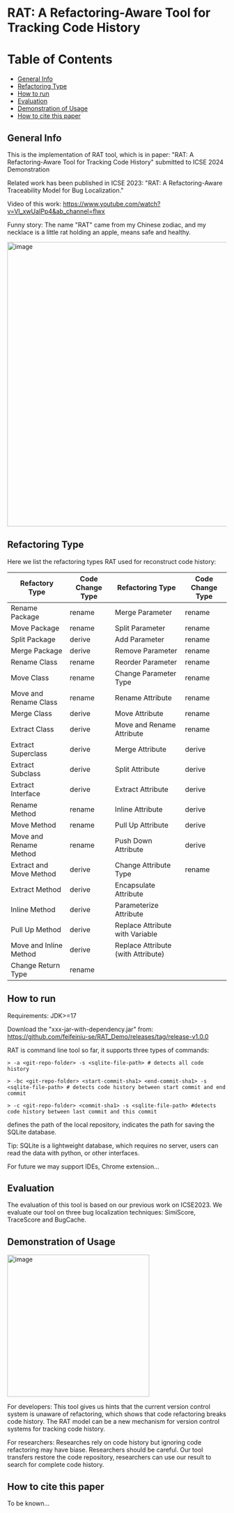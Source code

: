 # RAT: A Refactoring-Aware Tool for Tracking Code History

# Table of Contents

- [General Info](#general-info)
- [Refactoring Type](#refactoring-type)
- [How to run](#how-to-run)
- [Evaluation](#evaluation)
- [Demonstration of Usage](#demonstration-of-usage)
- [How to cite this paper](#how-to-cite-this-paper)




## General Info

This is the implementation of RAT tool, which is in paper: "RAT: A Refactoring-Aware Tool for Tracking Code History" submitted to ICSE 2024 Demonstration

Related work has been published in ICSE 2023: "RAT: A Refactoring-Aware Traceability Model for Bug Localization."

Video of this work: https://www.youtube.com/watch?v=VI_xwUaIPp4&ab_channel=flwx

Funny story: The name "RAT" came from my Chinese zodiac, and my necklace is a little rat holding an apple, means safe and healthy.

<img width="653" alt="image" src="https://github.com/feifeiniu-se/RAT_Demo/assets/20552618/325a3861-a520-4f53-8977-eaff233cc5ff">


## Refactoring Type

Here we list the refactoring types RAT used for reconstruct code history:

| Refactory Type   | Code Change Type  | Refactoring Type | Code Change Type |
| ---------------- | ----------------- | ---------------- | ---------------- |
| Rename Package  | rename             | Merge Parameter  | rename           |
| Move Package    | rename             | Split Parameter  | rename           |
| Split Package   | derive             | Add Parameter    | rename           |
| Merge Package   | derive             | Remove Parameter | rename           |
| Rename Class    | rename             | Reorder Parameter| rename           |
| Move Class      | rename             | Change Parameter Type | rename      |
| Move and Rename Class| rename        | Rename Attribute | rename           |
| Merge Class     | derive             | Move Attribute   | rename           |
| Extract Class   | derive             | Move and Rename Attribute| rename   |
| Extract Superclass| derive           | Merge Attribute  | derive           |
| Extract Subclass | derive            | Split Attribute  | derive           |
| Extract Interface| derive            | Extract Attribute| derive           |
| Rename Method   | rename             | Inline Attribute | derive           |
| Move Method     | rename             | Pull Up Attribute| derive           |
| Move and Rename Method| rename       | Push Down Attribute| derive         |
| Extract and Move Method | derive     | Change Attribute Type| rename       |
| Extract Method  | derive             | Encapsulate Attribute|             
| Inline Method   | derive             | Parameterize Attribute|
| Pull Up Method  | derive             | Replace Attribute with Variable|
| Move and Inline Method| derive       | Replace Attribute (with Attribute)|
| Change Return Type| rename           |


## How to run

Requirements: JDK>=17

Download the "xxx-jar-with-dependency.jar" from: https://github.com/feifeiniu-se/RAT_Demo/releases/tag/release-v1.0.0

RAT is command line tool so far, it supports three types of commands:

```
> -a <git-repo-folder> -s <sqlite-file-path> # detects all code history

> -bc <git-repo-folder> <start-commit-sha1> <end-commit-sha1> -s <sqlite-file-path> # detects code history between start commit and end commit

> -c <git-repo-folder> <commit-sha1> -s <sqlite-file-path> #detects code history between last commit and this commit
```
<git-repo-folder> defines the path of the local repository, <sqlite-file-path> indicates the path for saving the SQLite database.

Tip: SQLite is a lightweight database, which requires no server, users can read the data with python, or other interfaces.

For future we may support IDEs, Chrome extension...



## Evaluation
The evaluation of this tool is based on our previous work on ICSE2023.
We evaluate our tool on three bug localization techniques: SimiScore, TraceScore and BugCache.


## Demonstration of Usage
<img width="326" alt="image" src="https://github.com/feifeiniu-se/RAT_Demo/assets/20552618/bf11d059-7351-4c71-950c-31c8a4b54181">

For developers: This tool gives us hints that the current version control system is unaware of refactoring, which shows that code refactoring breaks code history. The RAT model can be a new mechanism for version control systems for tracking code history.

For researchers: Researches rely on code history but ignoring code refactoring may have biase. Researchers should be careful. Our tool transfers restore the code repository, researchers can use our result to search for complete code history.

## How to cite this paper
To be known...
